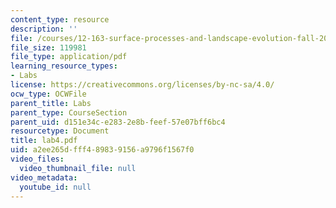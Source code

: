 ```yaml
---
content_type: resource
description: ''
file: /courses/12-163-surface-processes-and-landscape-evolution-fall-2004/a2ee265dfff489839156a9796f1567f0_lab4.pdf
file_size: 119981
file_type: application/pdf
learning_resource_types:
- Labs
license: https://creativecommons.org/licenses/by-nc-sa/4.0/
ocw_type: OCWFile
parent_title: Labs
parent_type: CourseSection
parent_uid: d151e34c-e283-2e8b-feef-57e07bff6bc4
resourcetype: Document
title: lab4.pdf
uid: a2ee265d-fff4-8983-9156-a9796f1567f0
video_files:
  video_thumbnail_file: null
video_metadata:
  youtube_id: null
---
```


